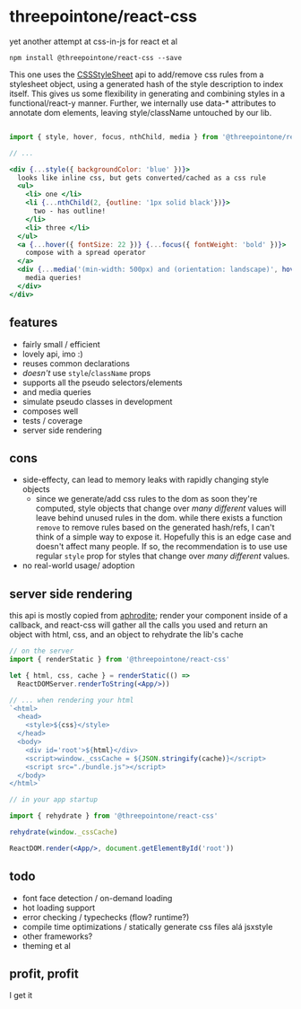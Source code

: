 # threepointone/react-css

yet another attempt at css-in-js for react et al

`npm install @threepointone/react-css --save`

This one uses the [CSSStyleSheet](https://developer.mozilla.org/en-US/docs/Web/API/CSSStyleSheet)
api to add/remove css rules from a stylesheet object, using a generated hash of the
style description to index itself. This gives us some flexibility in generating
and combining styles in a functional/react-y manner. Further, we internally use data-* attributes
to annotate dom elements, leaving style/className untouched by our lib.

```jsx

import { style, hover, focus, nthChild, media } from '@threepointone/react-css'

// ...

<div {...style({ backgroundColor: 'blue' })}>
  looks like inline css, but gets converted/cached as a css rule
  <ul>
    <li> one </li>
    <li {...nthChild(2, {outline: '1px solid black'})}>
      two - has outline!
    </li>
    <li> three </li>
  </ul>
  <a {...hover({ fontSize: 22 })} {...focus({ fontWeight: 'bold' })}>
    compose with a spread operator
  </a>
  <div {...media('(min-width: 500px) and (orientation: landscape)', hover({ color: 'red' }))}>
    media queries!
  </div>
</div>
```

features
---

- fairly small / efficient
- lovely api, imo :)
- reuses common declarations
- _doesn't_ use `style`/`className` props
- supports all the pseudo selectors/elements
- and media queries
- simulate pseudo classes in development
- composes well
- tests / coverage
- server side rendering

cons
---

- side-effecty, can lead to memory leaks with rapidly changing style objects
  - since we generate/add css rules to the dom as soon they're computed, style
  objects that change over _many different_ values will leave behind unused rules in the dom. while
  there exists a function `remove` to remove rules based on the generated hash/refs,
  I can't think of a simple way to expose it. Hopefully this is an edge case and doesn't
  affect many people. If so, the recommendation is to use use regular
  `style` prop for styles that change over _many different_ values.
- no real-world usage/ adoption

server side rendering
---

this api is mostly copied from [aphrodite](https://github.com/Khan/aphrodite);
render your component inside of a callback, and react-css will gather all
the calls you used and return an object with html, css, and an object
to rehydrate the lib's cache

```jsx
// on the server
import { renderStatic } from '@threepointone/react-css'

let { html, css, cache } = renderStatic(() =>
  ReactDOMServer.renderToString(<App/>))

// ... when rendering your html
`<html>
  <head>
    <style>${css}</style>
  </head>
  <body>
    <div id='root'>${html}</div>
    <script>window._cssCache = ${JSON.stringify(cache)}</script>
    <script src="./bundle.js"></script>
  </body>
</html>`

// in your app startup

import { rehydrate } from '@threepointone/react-css'

rehydrate(window._cssCache)

ReactDOM.render(<App/>, document.getElementById('root'))

```


todo
---

- font face detection / on-demand loading
- hot loading support
- error checking / typechecks (flow? runtime?)
- compile time optimizations / statically generate css files alá jsxstyle
- other frameworks?
- theming et al


profit, profit
---

I get it
